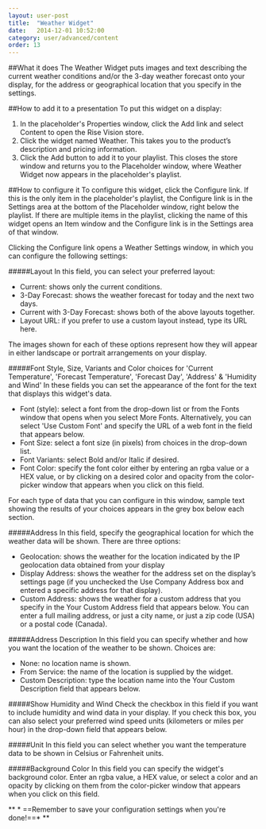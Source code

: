 ```yaml
---
layout: user-post
title:  "Weather Widget"
date:   2014-12-01 10:52:00
category: user/advanced/content
order: 13
---
```


##What it does
The Weather Widget puts images and text describing the current weather conditions and/or the 3-day weather forecast onto your display, for the address or geographical location that you specify in the settings. 

##How to add it to a presentation
To put this widget on a display:

1. In the placeholder's Properties window, click the Add link and select Content to open the Rise Vision store.  
2. Click the widget named Weather. This takes you to the product’s description and pricing information.  
3. Click the Add button to add it to your playlist.  This closes the store window and returns you to the Placeholder window, where Weather Widget now appears in the placeholder's playlist.

##How to configure it
To configure this widget, click the Configure link.  If this is the only item in the placeholder's playlist, the Configure link is in the Settings area at the bottom of the Placeholder window, right below the playlist. If there are multiple items in the playlist, clicking the name of this widget opens an Item window and the Configure link is in the Settings area of that window.

Clicking the Configure link opens a Weather Settings window, in which you can configure the following settings:

#####Layout
In this field, you can select your preferred layout:
- Current: shows only the current conditions.
- 3-Day Forecast: shows the weather forecast for today and the next two days.
- Current with 3-Day Forecast: shows both of the above layouts together.
- Layout URL: if you prefer to use a custom layout instead, type its URL here.

The images shown for each of these options represent how they will appear in either landscape or portrait arrangements on your display.

#####Font Style, Size, Variants and Color choices for 'Current Temperature', 'Forecast Temperature', 'Forecast Day', 'Address' & 'Humidity and Wind'
In these fields you can set the appearance of the font for the text that displays this widget's data. 
- Font (style): select a font from the drop-down list or from the Fonts window that opens when you select More Fonts.  Alternatively, you can select 'Use Custom Font' and specify the URL of a web font in the field that appears below.
- Font Size: select a font size (in pixels) from choices in the drop-down list.
- Font Variants: select Bold and/or Italic if desired.
- Font Color: specify the font color either by entering an rgba value or a HEX value, or by clicking on a desired color and opacity from the color-picker window that appears when you click on this field.

For each type of data that you can configure in this window, sample text showing the results of your choices appears in the grey box below each section.

#####Address
In this field, specify the geographical location for which the weather data will be shown. There are three options:
- Geolocation: shows the weather for the location indicated by the IP geolocation data obtained from your display
- Display Address: shows the weather for the address set on the display’s settings page (if you unchecked the Use Company Address box and entered a specific address for that display).
- Custom Address: shows the weather for a custom address that you specify in the Your Custom Address field that appears below. You can enter a full mailing address, or just a city name, or just a zip code (USA) or a postal code (Canada).

#####Address Description
In this field you can specify whether and how you want the location of the weather to be shown. Choices are:
- None: no location name is shown.
- From Service: the name of the location is supplied by the widget.
- Custom Description: type the location name into the Your Custom Description field that appears below.

#####Show Humidity and Wind
Check the checkbox in this field if you want to include humidity and wind data in your display. If you check this box, you can also select your preferred wind speed units (kilometers or miles per hour) in the drop-down field that appears below.

#####Unit
In this field you can select whether you want the temperature data to be shown in Celsius or Fahrenheit units.

#####Background Color
In this field you can specify the widget's background color.  Enter an rgba value, a HEX value, or select a color and an opacity by clicking on them from the color-picker window that appears when you click on this field.

** * ==Remember to save your configuration settings when you're done!==* ** 
